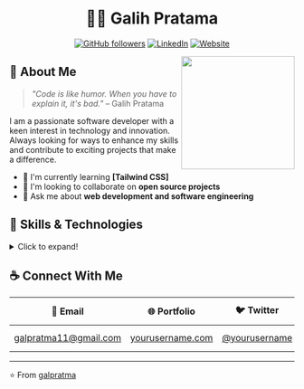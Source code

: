 # <div align="center">👨‍💻 Galih Pratama</div>

<div align="center">
  
[![GitHub followers](https://img.shields.io/github/followers/galpratma?style=social)](https://github.com/galpratma)
[![LinkedIn](https://img.shields.io/badge/-LinkedIn-blue?style=flat&logo=Linkedin&logoColor=white)](https://www.linkedin.com/in/galpratma/)
[![Website](https://img.shields.io/badge/Website-46a2f1.svg?&style=flat-square&logo=Google-Chrome&logoColor=white&link=https://yourusername.com/)](https://yourusername.com/)

</div>

<img align="right" src="https://media.giphy.com/media/M9gbBd9nbDrOTu1Mqx/giphy.gif" width="200">

## 💫 About Me

> _"Code is like humor. When you have to explain it, it's bad."_ – Galih Pratama

I am a passionate software developer with a keen interest in technology and innovation. 
Always looking for ways to enhance my skills and contribute to exciting projects that make a difference.

- 🌱 I'm currently learning **[Tailwind CSS]**
- 👯 I'm looking to collaborate on **open source projects**
- 💬 Ask me about **web development and software engineering**

## 🚀 Skills & Technologies

<details>
<summary>Click to expand!</summary>
<br>

### Frontend

<p>
  <img src="https://img.shields.io/badge/HTML5-E34F26?style=for-the-badge&logo=html5&logoColor=white" />
  <img src="https://img.shields.io/badge/CSS3-1572B6?style=for-the-badge&logo=css3&logoColor=white" />
  <img src="https://img.shields.io/badge/JavaScript-F7DF1E?style=for-the-badge&logo=javascript&logoColor=black" />
  <img src="https://img.shields.io/badge/Bootstrap_5-7952B3?style=for-the-badge&logo=bootstrap&logoColor=white" />
</p>

### Backend

<p>
  <img src="https://img.shields.io/badge/PHP-777BB4?style=for-the-badge&logo=php&logoColor=white" />
  <img src="https://img.shields.io/badge/MySQLi-4479A1?style=for-the-badge&logo=mysql&logoColor=white" />
</p>

### Tools & Others

<p>
  <img src="https://img.shields.io/badge/Git-F05032?style=for-the-badge&logo=git&logoColor=white" />
  <img src="https://img.shields.io/badge/VS_Code-007ACC?style=for-the-badge&logo=visual-studio-code&logoColor=white" />
  <img src="https://img.shields.io/badge/GitHub-100000?style=for-the-badge&logo=github&logoColor=white" />
</p>
</details>

## ☕ Connect With Me

<div align="center">
  
| 📧 Email | 🌐 Portfolio | 🐦 Twitter | 💼 LinkedIn |
|----------|--------------|------------|-------------|
| [galpratma11@gmail.com](mailto:galpratma11@gmail.com) | [yourusername.com](https://yourusername.com) | [@yourusername](https://twitter.com/yourusername) | [Galih Pratama](https://linkedin.com/in/galpratma) |

</div>

---

⭐️ From [galpratma](https://github.com/galpratma)
